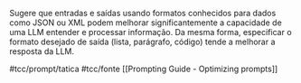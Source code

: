 Sugere que entradas e saídas usando formatos conhecidos para dados como JSON ou XML podem melhorar significantemente a capacidade de uma LLM entender e processar informação. Da mesma forma, especificar o formato desejado de saída (lista, parágrafo, código) tende a melhorar a resposta da LLM.

#tcc/prompt/tatica
#tcc/fonte [[Prompting Guide - Optimizing prompts]]